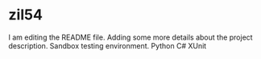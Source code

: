 # zil54
I am editing the README file. Adding some more details about the project description.
Sandbox testing environment.
Python
C#
XUnit
